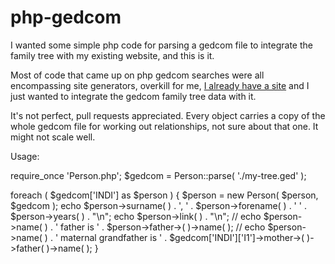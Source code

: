 php-gedcom
==========

I wanted some simple php code for parsing a gedcom file to integrate the family tree with my existing website, and this is it.

Most of code that came up on php gedcom searches were all encompassing site generators, overkill for me, [I already have a site](http://www.clarkeology.com) and I just wanted to integrate the gedcom family tree data with it.

It's not perfect, pull requests appreciated. Every object carries a copy of the whole gedcom file for working out relationships, not sure about that one. It might not scale well.

Usage:

require_once 'Person.php';
$gedcom = Person::parse( './my-tree.ged' );

foreach ( $gedcom['INDI'] as $person ) {
  $person = new Person( $person, $gedcom );
  echo $person->surname( ) . ', ' . $person->forename( ) . ' ' . $person->years( ) . "\n";
  echo $person->link( ) . "\n";
  // echo $person->name( ) . ' father is ' . $person->father->( )->name( );
  // echo $person->name( ) . ' maternal grandfather is ' . $gedcom['INDI']['I1']->mother->( )->father( )->name( );
}
